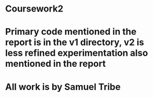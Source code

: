 # Coursework2
# Primary code mentioned in the report is in the v1 directory, v2 is less refined experimentation also mentioned in the report
# All work is by Samuel Tribe
